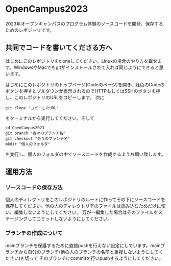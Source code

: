 # OpenCampus2023
2023年オープンキャンパスのプログラム体験のソースコードを開発、保存するためのレポジトリです。

## 共同でコードを書いてくださる方へ
はじめにこのレポジトリをcloneしてください。Linuxの場合のやり方を載せます。WindowsやMacでもgitがインストールされて入れば同じようにできると思います。

はじめにこのレポジトリのトップページ(Codeのページ)を開き、緑色のCodeのボタンを押すとプルダウンが表示されるのでHTTPもしくはSSHのボタンを押し、このレポジトリのURLをコピーします。
次に
```
git clone "コピーしたURL" 
```
をターミナルから実行してください。そして
```
cd OpenCampus2023
git branch "各々のブランチ名"
git checkout "各々のブランチ名"
mkdir "個人のフォルダ"
```
を実行し、個人のフォルダの中でソースコードを作成するようお願い致します。


## 運用方法

### ソースコードの保存方法
個人のディレクトリをこのレポジトリのルートに作ってその下にソースコードを保存してください。他の人のディレクトリ下のファイルは読み込むためだけに使い、編集しないようにしてください。
万が一編集した場合はそのファイルをステージングしてコミットしないようにしてください。

### ブランチの作成について
mainブランチを保護するために直接pushを行えない設定にしています。mainブランチから自分のブランチ(他の人のブランチの名前と重複しないようにしてください)を切って
そのブランチにcommitを行いpushするようにしてください。

